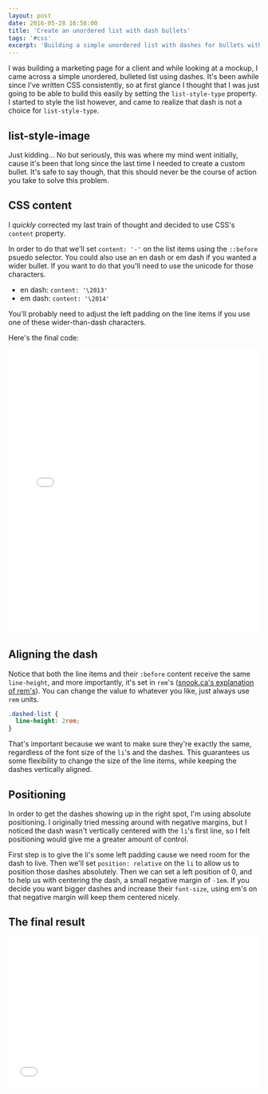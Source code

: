 ```yaml
---
layout: post
date: 2016-05-28 16:58:00
title: 'Create an unordered list with dash bullets'
tags: '#css'
excerpt: 'Building a simple unordered list with dashes for bullets with CSS.'
---
```


I was building a marketing page for a client and while looking at a mockup, I came across a simple unordered, bulleted list using dashes. It's been awhile since I've written CSS consistently, so at first glance I thought that I was just going to be able to build this easily by setting the `list-style-type` property. I started to style the list however, and came to realize that dash is not a choice for `list-style-type`.

## list-style-image

Just kidding... No but seriously, this was where my mind went initially, cause it's been that long since the last time I needed to create a custom bullet. It's safe to say though, that this should never be the course of action you take to solve this problem.

## CSS content

I *quickly* corrected my last train of thought and decided to use CSS's `content` property.

In order to do that we'll set `content: '-'` on the list items using the `::before` psuedo selector. You could also use an en dash or em dash if you wanted a wider bullet. If you want to do that you'll need to use the unicode for those characters.

- en dash: `content: '\2013'`
- em dash: `content: '\2014'`

You'll probably need to adjust the left padding on the line items if you use one of these wider-than-dash characters.

Here's the final code:

<iframe width="100%" height="570" src="//jsfiddle.net/codfish/gck6hL1o/embedded/css,html/" allowfullscreen="allowfullscreen" frameborder="0"></iframe>

## Aligning the dash

Notice that both the line items and their `:before` content receive the same `line-height`, and more importantly, it's set in `rem`'s ([snook.ca's explanation of rem's](http://snook.ca/archives/html_and_css/font-size-with-rem)). You can change the value to whatever you like, just always use `rem` units.

```css
.dashed-list {
  line-height: 2rem;
}
```

That's important because we want to make sure they're exactly the same, regardless of the font size of the `li`'s and the dashes. This guarantees us some flexibility to change the size of the line items, while keeping the dashes vertically aligned.

## Positioning

In order to get the dashes showing up in the right spot, I'm using absolute positioning. I originally tried messing around with negative margins, but I noticed the dash wasn't vertically centered with the `li`'s first line, so I felt positioning would give me a greater amount of control.

First step is to give the li's some left padding cause we need room for the dash to live. Then we'll set `position: relative` on the `li` to allow us to position those dashes absolutely. Then we can set a left position of 0, and to help us with centering the dash, a small negative margin of `-1em`. If you decide you want bigger dashes and increase their `font-size`, using em's on that negative margin will keep them centered nicely.

## The final result

<iframe width="100%" height="300" src="//jsfiddle.net/codfish/gck6hL1o/embedded/result/" allowfullscreen="allowfullscreen" frameborder="0"></iframe>

